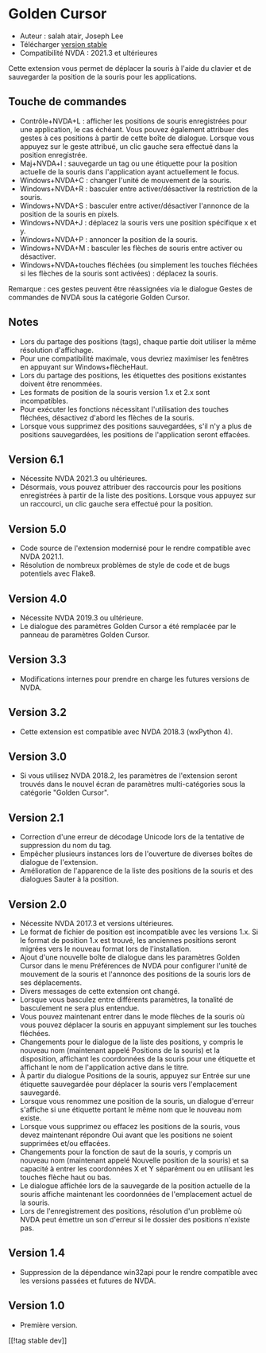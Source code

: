 # Golden Cursor #

* Auteur : salah atair, Joseph Lee
* Télécharger [version stable][1]
* Compatibilité NVDA : 2021.3 et ultérieures

Cette extension vous permet de déplacer la souris à l'aide du clavier et de
sauvegarder la position de la souris pour les applications.

## Touche de commandes

* Contrôle+NVDA+L : afficher les positions de souris enregistrées pour une
  application, le cas échéant. Vous pouvez également attribuer des gestes à
  ces positions à partir de cette boîte de dialogue. Lorsque vous appuyez
  sur le geste attribué, un clic gauche sera effectué dans la position
  enregistrée.
* Maj+NVDA+l : sauvegarde un tag ou une étiquette pour la position actuelle
  de la souris dans l'application ayant actuellement le focus.
* Windows+NVDA+C : changer l'unité de mouvement de la souris.
* Windows+NVDA+R : basculer entre activer/désactiver la restriction de la
  souris.
* Windows+NVDA+S : basculer entre activer/désactiver l'annonce de la
  position de la souris en pixels.
* Windows+NVDA+J : déplacez la souris vers une position spécifique x et y.
* Windows+NVDA+P : annoncer la position de la souris.
* Windows+NVDA+M : basculer les flèches de souris entre activer ou
  désactiver.
* Windows+NVDA+touches fléchées (ou simplement les touches fléchées si les
  flèches de la souris sont activées) : déplacez la souris.

Remarque : ces gestes peuvent être réassignées via le dialogue Gestes de
commandes de NVDA sous la catégorie Golden Cursor.

## Notes

* Lors du partage des positions (tags), chaque partie doit utiliser la même
  résolution d'affichage.
* Pour une compatibilité maximale, vous devriez maximiser les fenêtres en
  appuyant sur Windows+flècheHaut.
* Lors du partage des positions, les étiquettes des positions existantes
  doivent être renommées.
* Les formats de position de la souris version 1.x et 2.x sont
  incompatibles.
* Pour exécuter les fonctions nécessitant l'utilisation des touches
  fléchées, désactivez d'abord les flèches de la souris.
* Lorsque vous supprimez des positions sauvegardées, s'il n'y a plus de
  positions sauvegardées, les positions de l'application seront effacées.

## Version 6.1

* Nécessite NVDA 2021.3 ou ultérieures.
* Désormais, vous pouvez attribuer des raccourcis pour les positions
  enregistrées à partir de la liste des positions. Lorsque vous appuyez sur
  un raccourci, un clic gauche sera effectué pour la position.

## Version 5.0

* Code source de l'extension modernisé pour le rendre compatible avec NVDA
  2021.1.
* Résolution de nombreux problèmes de style de code et de bugs potentiels
  avec Flake8.

## Version 4.0

* Nécessite NVDA 2019.3 ou ultérieure.
* Le dialogue des paramètres Golden Cursor a été remplacée par le panneau de
  paramètres Golden Cursor.

## Version 3.3

* Modifications internes pour prendre en charge les futures versions de
  NVDA.

## Version 3.2

* Cette extension est compatible avec NVDA 2018.3 (wxPython 4).

## Version 3.0

* Si vous utilisez NVDA 2018.2, les paramètres de l'extension seront trouvés
  dans le nouvel écran de paramètres multi-catégories sous la catégorie
  "Golden Cursor".

## Version 2.1

* Correction d'une erreur de décodage Unicode lors de la tentative de
  suppression du nom du tag.
* Empêcher plusieurs instances lors de l'ouverture de diverses boîtes de
  dialogue de l'extension.
* Amélioration de l'apparence de la liste des positions de la souris et des
  dialogues Sauter à la position.

## Version 2.0

* Nécessite NVDA 2017.3 et versions ultérieures.
* Le format de fichier de position est incompatible avec les versions
  1.x. Si le format de position 1.x est trouvé, les anciennes positions
  seront migrées vers le nouveau format lors de l'installation.
* Ajout d'une nouvelle boîte de dialogue dans les paramètres Golden Cursor
  dans le menu Préférences de NVDA pour configurer l'unité de mouvement de
  la souris et l'annonce des positions de la souris lors de ses
  déplacements.
* Divers messages de cette extension ont changé.
* Lorsque vous basculez entre différents paramètres, la tonalité de
  basculement ne sera plus entendue.
* Vous pouvez maintenant entrer dans le mode flèches de la souris où vous
  pouvez déplacer la souris en appuyant simplement sur les touches fléchées.
* Changements pour le dialogue de la liste des positions, y compris le
  nouveau nom (maintenant appelé Positions de la souris) et la disposition,
  affichant les coordonnées de la souris pour une étiquette et affichant le
  nom de l'application active dans le titre.
* À partir du dialogue Positions de la souris, appuyez sur Entrée sur une
  étiquette sauvegardée pour déplacer la souris vers l'emplacement
  sauvegardé.
* Lorsque vous renommez une position de la souris, un dialogue d'erreur
  s'affiche si une étiquette portant le même nom que le nouveau nom existe.
* Lorsque vous supprimez ou effacez les positions de la souris, vous devez
  maintenant répondre Oui avant que les positions ne soient supprimées et/ou
  effacées.
* Changements pour la fonction de saut de la souris, y compris un nouveau
  nom (maintenant appelé Nouvelle position de la souris) et sa capacité à
  entrer les coordonnées X et Y séparément ou en utilisant les touches
  flèche haut ou bas.
* Le dialogue affichée lors de la sauvegarde de la position actuelle de la
  souris affiche maintenant les coordonnées de l'emplacement actuel de la
  souris.
* Lors de l'enregistrement des positions, résolution d'un problème où NVDA
  peut émettre un son d'erreur si le dossier des positions n'existe pas.

## Version 1.4

* Suppression de la dépendance win32api pour le rendre compatible avec les
  versions passées et futures de NVDA.

## Version 1.0

* Première version.

[[!tag stable dev]]

[1]: https://addons.nvda-project.org/files/get.php?file=gc

[2]: https://addons.nvda-project.org/files/get.php?file=gc-dev
